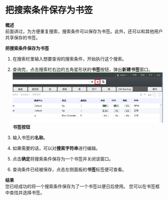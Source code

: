 # 把搜索条件保存为书签

**概述**<br/>
前面讲过，为方便重复搜索，搜索条件可以保存为书签。此外，还可以和其他用户共享保存的书签。

**把搜索条件保存为书签**

1. 在搜索栏里输入想要查询的搜索条件，开始执行这个搜索。

2. 查询完，点击搜索栏右边的五角星形状的**书签**按钮，弹出**新建书签**窗口。
![书签按钮](../images/basic-bookmark.png)
**书签按钮**
3. 输入书签的**名称**。

4. 如果需要的话，可以对**搜索字符串**进行编辑。

5. 点击**确定**将搜索条件保存为一个书签并关闭该窗口。

6. 查询条件已经被保存，点击左侧面板的**书签**标签便可查看。

**结果**<br/>
您已经成功的将一个搜索条件保存为了一个书签以便日后使用。 您可以在书签框中查找并选择书签。


